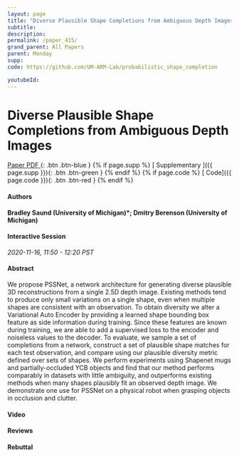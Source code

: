 ```yaml
---
layout: page
title: "Diverse Plausible Shape Completions from Ambiguous Depth Images"
subtitle: 
description:
permalink: /paper_415/
grand_parent: All Papers
parent: Monday
supp: 
code: https://github.com/UM-ARM-Lab/probabilistic_shape_completion

youtubeId: 
---
```


# Diverse Plausible Shape Completions from Ambiguous Depth Images

[<i class="fa fa-file-text-o" aria-hidden="true"></i> Paper PDF ](https://drive.google.com/file/d/1vATHT3GuhjV_mRiA-M_w0E__gBwmPdjF/view){: .btn .btn-blue } {% if page.supp %} [<i class="fa fa-file-text-o" aria-hidden="true"></i> Supplementary ]({{ page.supp }}){: .btn .btn-green } {% endif %} {% if page.code %} [<i class="fa fa-github" aria-hidden="true"></i> Code]({{ page.code }}){: .btn .btn-red }
{% endif %}

#### Authors
**Bradley Saund (University of Michigan)*; Dmitry Berenson (University of Michigan)**

#### Interactive Session
*2020-11-16, 11:50 - 12:20 PST*

#### Abstract
We propose PSSNet, a network architecture for generating diverse plausible 3D reconstructions from a single 2.5D depth image. Existing methods tend to produce only small variations on a single shape, even when multiple shapes are consistent with an observation. To obtain diversity we alter a Variational Auto Encoder by providing a learned shape bounding box feature as side information during training. Since these features are known during training, we are able to add a supervised loss to the encoder and noiseless values to the decoder. To evaluate, we sample a set of completions from a network, construct a set of plausible shape matches for each test observation, and compare using our plausible diversity metric defined over sets of shapes. We perform experiments using Shapenet mugs and partially-occluded YCB objects and find that our method performs comparably in datasets with little ambiguity, and outperforms existing methods when many shapes plausibly fit an observed depth image. We demonstrate one use for PSSNet on a physical robot when grasping objects in occlusion and clutter.

#### Video 

#### Reviews

#### Rebuttal
